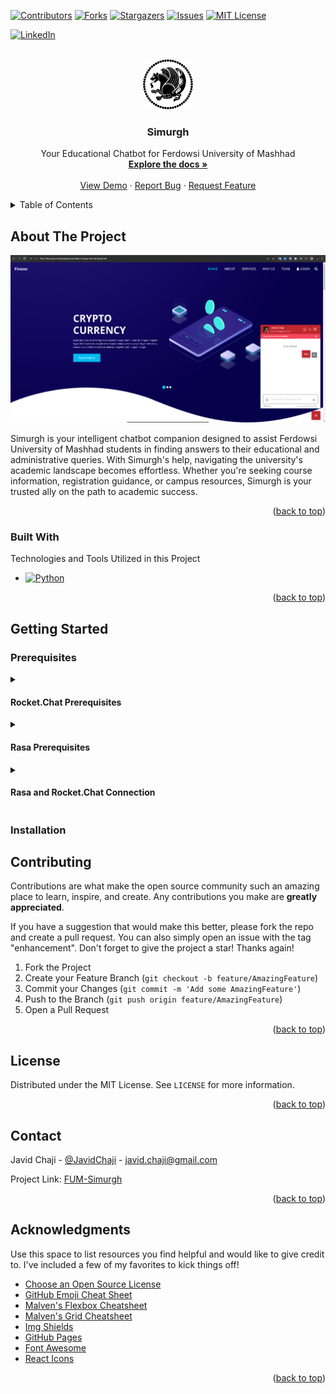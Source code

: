 <a name="readme-top"></a>

[![Contributors][Contributors-Shield]][Contributors-URL]
[![Forks][Forks-Shield]][Forks-URL]
[![Stargazers][Stars-Shield]][Stars-URL]
[![Issues][Issues-Shield]][Issues-URL]
[![MIT License][License-Shield]][License-URL]

[![LinkedIn][LinkedIn-Shield]][LinkedIn-URL]



<!-- PROJECT LOGO -->
<br />
<div align="center">
  <a href="https://github.com/JavidChaji/FUM-Simurgh">
    <img src="Images/Simurgh_White_Background.svg" alt="Logo" width="80" height="80">
  </a>

  <h3 align="center">Simurgh</h3>

  <p align="center">
    Your Educational Chatbot for Ferdowsi University of Mashhad
    <br />
    <a href="https://github.com/JavidChaji/FUM-Simurgh"><strong>Explore the docs »</strong></a>
    <br />
    <br />
    <a href="https://github.com/JavidChaji/FUM-Simurgh">View Demo</a>
    ·
    <a href="https://github.com/JavidChaji/FUM-Simurgh/issues">Report Bug</a>
    ·
    <a href="https://github.com/JavidChaji/FUM-Simurgh/issues">Request Feature</a>
  </p>
</div>



<!-- TABLE OF CONTENTS -->
<details>
  <summary>Table of Contents</summary>
  <ol>
    <li>
      <a href="#about-the-project">About The Project</a>
      <ul>
        <li><a href="#built-with">Built With</a></li>
      </ul>
    </li>
    <li>
      <a href="#getting-started">Getting Started</a>
      <ul>
        <li><a href="#prerequisites">Prerequisites</a></li>
        <li><a href="#installation">Installation</a></li>
      </ul>
    </li>
    <li><a href="#usage">Usage</a></li>
    <li><a href="#roadmap">Roadmap</a></li>
    <li><a href="#contributing">Contributing</a></li>
    <li><a href="#license">License</a></li>
    <li><a href="#contact">Contact</a></li>
    <li><a href="#acknowledgments">Acknowledgments</a></li>
  </ol>
</details>



<!-- ABOUT THE PROJECT -->
## About The Project

[![Product Screen Shot][Product-Screenshot]][Product-URL]

Simurgh is your intelligent chatbot companion designed to assist Ferdowsi University of Mashhad students in finding answers to their educational and administrative queries. With Simurgh's help, navigating the university's academic landscape becomes effortless. Whether you're seeking course information, registration guidance, or campus resources, Simurgh is your trusted ally on the path to academic success.

<p align="right">(<a href="#readme-top">back to top</a>)</p>



### Built With

Technologies and Tools Utilized in this Project

* [![Python][Python-Shield]][Python-URL]

<p align="right">(<a href="#readme-top">back to top</a>)</p>



<!-- GETTING STARTED -->
## Getting Started

### Prerequisites

<details>
  <summary><h4> Rocket.Chat Prerequisites </h4></summary>


* npm
  ```sh
  npm install npm@latest -g
  ```

1. You must have node version 14

    - Check the Node version and make sure it's 14
      ```sh
      node -v
      ```

    - If your node version was not 14
      ```sh
      sudo n 14.21.3
      ```

2. you must have meteor

    - install meteor
      ```sh
      npm install -g meteor
      ```

    - If having problem with installing
      ```sh
      curl https://install.meteor.com/\?release\=2.13.3 | sh
      sudo npm install -g meteor --unsafe-perm
      ```

3. install yarn

    - Install yarn for arch linux
      ```sh
      sudo npm install --global yarn 
      sudo pacman -S yarn
      ```

4. Clone the repo
    - Clone this repo: `git clone https://github.com/JavidChaji/FUM-Simurgh.git`
  
5. Run `yarn` to install dependencies



6. **Starting Rocket.Chat:**

    ```sh
    yarn dev # run all packages
    ```
    OR
    ```sh
    yarn dsv # run only meteor (front and back) with pre-built packages
    ```

---
</details>

<details>
  <summary><h4> Rasa Prerequisites </h4></summary>


> [!WARNING]  
> PYTHON3 SUPPORTED VERSIONS
> 
> Currently, rasa supports the following Python versions: 3.7, 3.8, 3.9 and 3.10. Note that Python 3.10 is only supported for versions 3.4.x and upwards. Additionally, rasa installation on Apple Silicon with Python 3.10 is not functional in 3.4.x but will be supported starting from 3.5.x.


these steps are for linux

1. So We Install Python Version 3.10 in the virtual environment

    ```sh
    python3.10 -m venv .venv
    ```
    
    - we can move to the virtual environment by:

        ```sh
        source .venv/bin/activate
        ```

    - after moving to virtual environment we check if our python version are correct

        ```sh
        python -V
        ```

    - and also make sure pip is installed

        ```sh
        pip -V
        ```

    - Install Rasa and Upgrade pip (it's may take a while)

        ```sh
        python -m pip install --upgrade pip rasa
        ```

    - so to see switches of rasa we can use

        ```sh
        python -m rasa --help
        ```
    - to initiate ower rasa project we use this command (rasa will be asking you some questions and then you should be fine)

        ```sh
        python -m rasa --init
        ```
</details>

<details>
  <summary><h4> Rasa and Rocket.Chat Connection </h4></summary>
  
### 2. Rocket.Chat Bot User Configurations

Create a Rasa bot user in Rocket.Chat. You can either manually login to Rocket.Chat and create a bot user via the 
user management page or can use the following script to create the bot user.

Run the following command to create the RASA bot.

**Note:** Please replace the user name and password of the RocketChat admin and bot user accordingly. 
```sh
python3 scripts/bot_config.py -an admin_username -ap admin_password -bn bot_username -bp bot_pass -r http://rocketchaturl
```

If you are using docker-compose following is a sample usage

```sh
python3 scripts/bot_config.py -an admin -ap admin -bn bot_rasa -bp bot_rasa -r http://localhost:3000
```

### 3. Configure Rasa Bot

* Configure the Credentials file

    Update your `credentials.yml` file inside the `bot_rasa` folder with Rasa bot's username and password.
    ```sh
    rocketchat:
      user: "bot_rasa"
      password: "bot_rasa"
      server_url: "http://localhost:3000"
    ```

* Train the Machine Learning Model
    The Rasa bots machine learning model can built by using either Rasa CLI or Docker. After the training a machine 
    learning model will be created inside the `bot_rasa/models` folder.
    
    * **If using Docker**
        
        ```sh
        docker run -it -v $(pwd)/bot_rasa:/app rasa/rasa train
        ```
    
    * **If using Rasa CLI**
    
        ```bash
        pip3 install rasa
        cd bot_rasa
        rasa train
        ``` 
    
### 4. Start Rasa server

Rasa bot can be started via the Docker or Rasa CLI. 

* **If using Docker-compose**

    ```sh
    docker-compose up -d bot_rasa
    ```

* **If using Rasa CLI**

    ```python
    cd bot_rasa
    rasa run --enable-api --debug
    ```

#### 5. Make Rasa Bot accessible by Rocket.Chat

The Rasa bot should be reachable via Rocket.Chat.

*  If you are following the tutorial with docker-compose file then following is the URL to access the Rasa bot.
    ```bash
    http://bot_rasa:5005
    ```
    

* If you are trying to connect to a standalone Rocket.Chat instance or using Rasa CLI, lets user ngrok to get a 
public url for the Rasa Bot. (or just use localhost:5005)

    Install ngrok via: https://ngrok.com/download

    After downloading the ngrok navigate to the ngrok file in the downloded content and execute the following command. 
    This will provide a public URL to the Rasa bot

    ```bash
    ./ngork http 5005
    ```
    
    Following will be the output of ngrok
    ```sh                                                                                                                                                                                                      
    Session Status                online                                                                                                                                                                        
    Session Expires               7 hours, 59 minutes                                                                                                                                                           
    Version                       2.3.30                                                                                                                                                                        
    Region                        United States (us)                                                                                                                                                            
    Web Interface                 http://127.0.0.1:4040                                                                                                                                                         
    Forwarding                    http://e3d5a17b.ngrok.io -> http://localhost:5005                                                                                                                             
    Forwarding                    https://e3d5a17b.ngrok.io -> http://localhost:5005  
    ```
    Copy the http URL provided by ngrok: `http://e3d5a17b.ngrok.io`

### 6. Configure Rocket.Chat webhook

Go to **Administration > New Integration > Outgoing webhook**.
Inside the configuration insert this:

```
Event Trigger: Message Sent
Enabled: True
Channel: #general
URLs: http://bot_rasa:5005/webhooks/rocketchat/webhook
Post as: bot_rasa
```

If you are using ngrok then replace the URL `http://bot:5005`, with the url obtained by ngrok.

```bash
URLs: http://ngrok_public_url/webhooks/rocketchat/webhook
```

**Save** all the changes.

### Example

Type `@bot_rasa hello` to start a conversation with the Rasa bot
![example]

[example]: Images/rasa_bot_example.png


### Additional Information

If you want the Rasa bot to direct message with the users create another webhook with the following configurations

```
Event Trigger: Message Sent
Enabled: True
Channel: all_direct_messages
URLs: http://bot_rasa:5005/webhooks/rocketchat/webhook
Post as: bot_rasa
```
</details>

        
### Installation



<!-- CONTRIBUTING -->
## Contributing

Contributions are what make the open source community such an amazing place to learn, inspire, and create. Any contributions you make are **greatly appreciated**.

If you have a suggestion that would make this better, please fork the repo and create a pull request. You can also simply open an issue with the tag "enhancement".
Don't forget to give the project a star! Thanks again!

1. Fork the Project
2. Create your Feature Branch (`git checkout -b feature/AmazingFeature`)
3. Commit your Changes (`git commit -m 'Add some AmazingFeature'`)
4. Push to the Branch (`git push origin feature/AmazingFeature`)
5. Open a Pull Request

<p align="right">(<a href="#readme-top">back to top</a>)</p>



<!-- LICENSE -->
## License

Distributed under the MIT License. See `LICENSE` for more information.

<p align="right">(<a href="#readme-top">back to top</a>)</p>



<!-- CONTACT -->
## Contact

Javid Chaji - [@JavidChaji](https://twitter.com/JavidChaji) - javid.chaji@gmail.com

Project Link: [FUM-Simurgh](https://github.com/JavidChaji/FUM-Simurgh)

<p align="right">(<a href="#readme-top">back to top</a>)</p>



<!-- ACKNOWLEDGMENTS -->
## Acknowledgments

Use this space to list resources you find helpful and would like to give credit to. I've included a few of my favorites to kick things off!

* [Choose an Open Source License](https://choosealicense.com)
* [GitHub Emoji Cheat Sheet](https://www.webpagefx.com/tools/emoji-cheat-sheet)
* [Malven's Flexbox Cheatsheet](https://flexbox.malven.co/)
* [Malven's Grid Cheatsheet](https://grid.malven.co/)
* [Img Shields](https://shields.io)
* [GitHub Pages](https://pages.github.com)
* [Font Awesome](https://fontawesome.com)
* [React Icons](https://react-icons.github.io/react-icons/search)

<p align="right">(<a href="#readme-top">back to top</a>)</p>



<!-- MARKDOWN LINKS & IMAGES -->
<!-- https://www.markdownguide.org/basic-syntax/#reference-style-links -->

<!-- Contributors -->
[Contributors-Shield]: https://img.shields.io/github/contributors/JavidChaji/FUM-Simurgh.svg?style=for-the-badge

[Contributors-URL]: https://github.com/JavidChaji/FUM-Simurgh/graphs/contributors


<!-- Forks -->
[Forks-Shield]: https://img.shields.io/github/forks/JavidChaji/FUM-Simurgh.svg?style=for-the-badge

[Forks-URL]: https://github.com/JavidChaji/FUM-Simurgh/network/members


<!-- Stars -->
[Stars-Shield]: https://img.shields.io/github/stars/JavidChaji/FUM-Simurgh.svg?style=for-the-badge

[Stars-URL]: https://github.com/JavidChaji/FUM-Simurgh/stargazers


<!-- Issues -->
[Issues-Shield]: https://img.shields.io/github/issues/JavidChaji/FUM-Simurgh.svg?style=for-the-badge

[Issues-URL]: https://github.com/JavidChaji/FUM-Simurgh/issues


<!-- License -->
[License-Shield]: https://img.shields.io/github/license/JavidChaji/FUM-Simurgh.svg?style=for-the-badge

[License-URL]: https://github.com/JavidChaji/FUM-Simurgh/blob/master/LICENSE.txt


<!-- LinkedIn -->
[LinkedIn-Shield]: https://img.shields.io/badge/-LinkedIn-black.svg?style=for-the-badge&logo=linkedin&colorB=555

[LinkedIn-URL]: https://linkedin.com/in/JavidChaji


<!-- Python -->
[Python-Shield]: https://img.shields.io/badge/Python-FFD43B?style=for-the-badge&logo=python&logoColor=blue

[Python-URL]: https://nextjs.org/


<!-- Product -->
[Product-Screenshot]: Images/Screenshot.png

[Product-URL]: .
